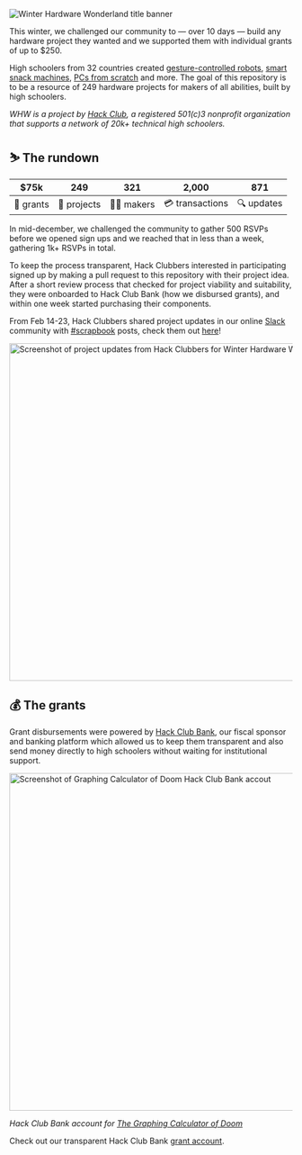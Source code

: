 ![Winter Hardware Wonderland title banner](https://cloud-c3uli14kf-hack-club-bot.vercel.app/08.png)

This winter, we challenged our community to — over 10 days — build any hardware project they wanted and we supported them with individual grants of up to $250.

High schoolers from 32 countries created [gesture-controlled robots](https://github.com/hackclub/winter/blob/main/ManikShrivastav.md), [smart snack machines](https://github.com/hackclub/winter/blob/main/masonnamminga.md), [PCs from scratch](https://github.com/hackclub/winter/blob/main/Cooper7196.md) and more. The goal of this repository is to be a resource of 249 hardware projects for makers of all abilities, built by high schoolers.

_WHW is a project by [Hack Club](https://hackclub.com), a registered 501(c)3 nonprofit organization that supports a network of 20k+ technical high schoolers._


## ⛷ The rundown

| **$75k**  | **249**    | **321**   | **2,000**       | **871**   | 
| ----------| -----------| --------- | --------------- | ----------|
| 💸 grants | 🚢 projects | 🧑‍💻 makers | 💳 transactions | 🔍 updates |

In mid-december, we challenged the community to gather 500 RSVPs before we opened sign ups and we reached that in less than a week, gathering 1k+ RSVPs in total.

To keep the process transparent, Hack Clubbers interested in participating signed up by making a pull request to this repository with their project idea. After a short review process that checked for project viability and suitability, they were onboarded to Hack Club Bank (how we disbursed grants), and within one week started purchasing their components.

From Feb 14-23, Hack Clubbers shared project updates in our online [Slack](https://hackclub.com/slack) community with [#scrapbook](https://scrapbook.hackclub.com/about) posts, check them out [here](https://scrapbook.hackclub.com/r/winter-hardware-wonderland)!

<a href="https://scrapbook.hackclub.com/r/winter-hardware-wonderland"><img width="600" alt="Screenshot of project updates from Hack Clubbers for Winter Hardware Wonderland" src="https://cloud-1tfkuoejj-hack-club-bot.vercel.app/0screenshot_2023-03-02_at_10.26.36_am.png"></a>



## 💰 The grants

Grant disbursements were powered by [Hack Club Bank](https://hackclub.com/bank), our fiscal sponsor and banking platform which allowed us to keep them transparent and also send money directly to high schoolers without waiting for institutional support. 

<a href="https://bank.hackclub.com/graphing-calculator-of-doom"><img width="600" alt="Screenshot of Graphing Calculator of Doom Hack Club Bank accout" src="https://cloud-qqvfg0a75-hack-club-bot.vercel.app/0screenshot_2023-03-02_at_10.55.11_am.png"></a>

_Hack Club Bank account for [The Graphing Calculator of Doom](https://github.com/hackclub/winter/blob/main/galadrielmccrea.md)_

Check out our transparent Hack Club Bank [grant account](https://bank.hackclub.com/winter-hardware-wonderland).
